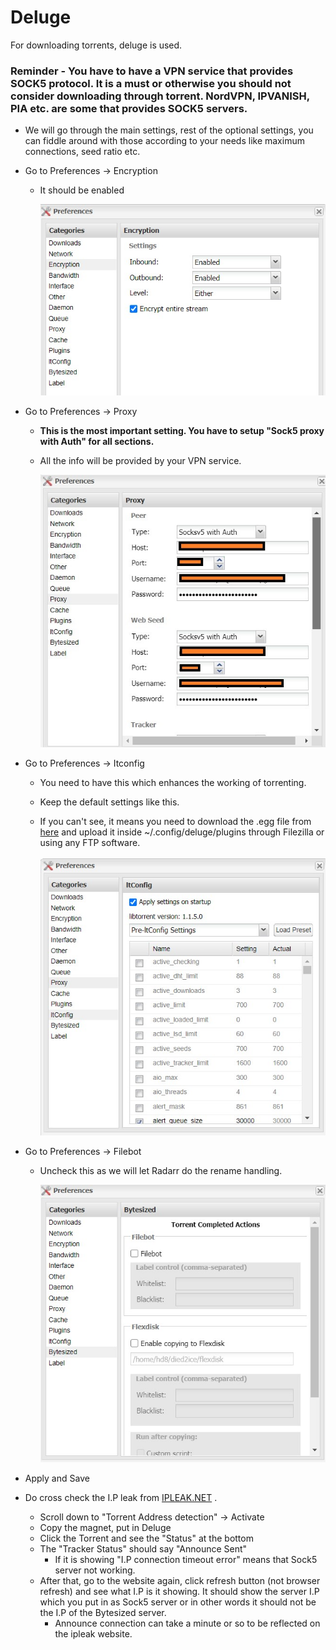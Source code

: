 # Deluge

For downloading torrents, deluge is used. 

### Reminder - You have to have a VPN service that provides SOCK5 protocol. It is a must or otherwise you should not consider downloading through torrent.  NordVPN, IPVANISH, PIA etc. are some that provides SOCK5 servers.

- We will go through the main settings, rest of the optional settings, you can fiddle around with those according to your needs like maximum connections, seed ratio etc.
- Go to Preferences -> Encryption
  - It should be enabled
  
    ![GitHub Logo](../images/delugeEncr.jpg)
- Go to Preferences -> Proxy
  - **This is the most important setting. You have to setup "Sock5 proxy with Auth" for all sections.**
  - All the info will be provided by your VPN service.
  
    ![GitHub Logo](../images/delugeProxy.jpg)
- Go to Preferences -> Itconfig
  - You need to have this which enhances the working of torrenting.
  
  - Keep the default settings like this. 
  
  - If you can't see, it means you need to download the .egg file from [here](https://github.com/ratanakvlun/deluge-ltconfig/releases/tag/v2.0.0) and upload it inside ~/.config/deluge/plugins through Filezilla or using any FTP software.
  
    ![GitHub Logo](../images/delugeItconfig.jpg)
- Go to Preferences -> Filebot
  - Uncheck this as we will let Radarr do the rename handling.
  
    ![GitHub Logo](../images/delugeFilebot.jpg)
  
- Apply and Save

- Do cross check the I.P leak from [IPLEAK.NET](https://ipleak.net/) . 
  - Scroll down to "Torrent Address detection" -> Activate
  - Copy the magnet, put in Deluge
  - Click the Torrent and see the "Status" at the bottom
  - The "Tracker Status" should say "Announce Sent"
    - If it is showing "I.P connection timeout error" means that Sock5 server not working.
  - After that, go to the website again, click refresh button (not browser refresh) and see what I.P is it showing. It should show the server I.P which you put in as Sock5 server or in other words it should not be the I.P of the Bytesized server.
    - Announce connection can take a minute or so to be reflected on the ipleak website.